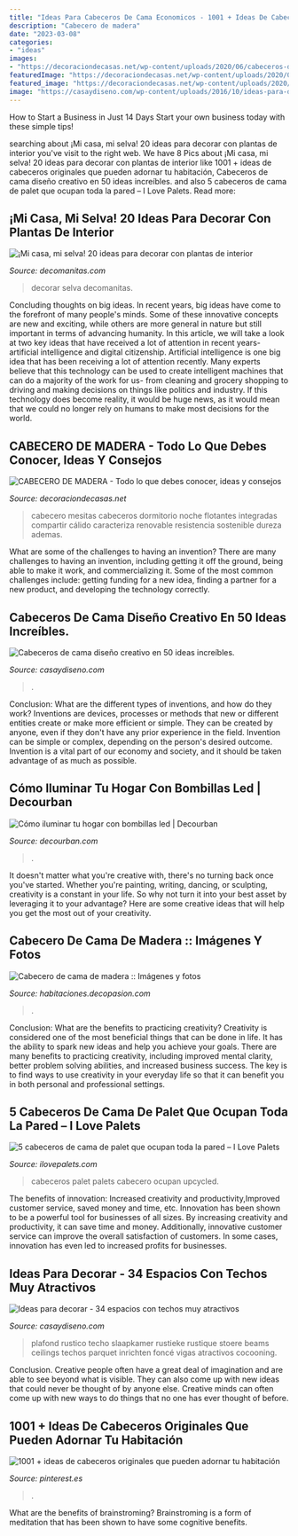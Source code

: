 ```yaml
---
title: "Ideas Para Cabeceros De Cama Economicos - 1001 + Ideas De Cabeceros Originales Que Pueden Adornar Tu Habitación"
description: "Cabecero de madera"
date: "2023-03-08"
categories:
- "ideas"
images:
- "https://decoraciondecasas.net/wp-content/uploads/2020/06/cabeceros-de-madera-modernos.jpg"
featuredImage: "https://decoraciondecasas.net/wp-content/uploads/2020/06/cabeceros-de-madera-modernos.jpg"
featured_image: "https://decoraciondecasas.net/wp-content/uploads/2020/06/cabeceros-de-madera-modernos.jpg"
image: "https://casaydiseno.com/wp-content/uploads/2016/10/ideas-para-decorar-techo-dormitorio-rustico-diseno-Carnet-Casa.jpg"
---
```



How to Start a Business in Just 14 Days
Start your own business today with these simple tips!

	

		
searching about ¡Mi casa, mi selva! 20 ideas para decorar con plantas de interior you've visit to the right web. We have 8 Pics about ¡Mi casa, mi selva! 20 ideas para decorar con plantas de interior like 1001 + ideas de cabeceros originales que pueden adornar tu habitación, Cabeceros de cama diseño creativo en 50 ideas increíbles. and also 5 cabeceros de cama de palet que ocupan toda la pared – I Love Palets. Read more:
		
    
## ¡Mi Casa, Mi Selva! 20 Ideas Para Decorar Con Plantas De Interior

<img loading=lazy src="http://www.decomanitas.com/wp-content/uploads/2015/03/¡Mi-casa-mi-selva-20-ideas-para-decorar-con-plantas-de-interior-19-485x700.jpg" onerror="this.onerror=null;this.src='https://tse1.mm.bing.net/th?id=OIP.ul4OwkvT1WAZnUS9jybCVgHaKs&amp;pid=15.1';" alt="¡Mi casa, mi selva! 20 ideas para decorar con plantas de interior">

_Source: decomanitas.com_

>decorar selva decomanitas. 

	

Concluding thoughts on big ideas.
In recent years, big ideas have come to the forefront of many people's minds. Some of these innovative concepts are new and exciting, while others are more general in nature but still important in terms of advancing humanity. In this article, we will take a look at two key ideas that have received a lot of attention in recent years- artificial intelligence and digital citizenship. 
Artificial intelligence is one big idea that has been receiving a lot of attention recently. Many experts believe that this technology can be used to create intelligent machines that can do a majority of the work for us- from cleaning and grocery shopping to driving and making decisions on things like politics and industry. If this technology does become reality, it would be huge news, as it would mean that we could no longer rely on humans to make most decisions for the world.

    
## CABECERO DE MADERA - Todo Lo Que Debes Conocer, Ideas Y Consejos

<img loading=lazy src="https://decoraciondecasas.net/wp-content/uploads/2020/06/cabeceros-de-madera-modernos.jpg" onerror="this.onerror=null;this.src='https://tse4.mm.bing.net/th?id=OIP.inlFrrX-BfKRljYFE8JM2AHaFL&amp;pid=15.1';" alt="CABECERO DE MADERA - Todo lo que debes conocer, ideas y consejos">

_Source: decoraciondecasas.net_

>cabecero mesitas cabeceros dormitorio noche flotantes integradas compartir cálido caracteriza renovable resistencia sostenible dureza ademas. 

	

What are some of the challenges to having an invention?
There are many challenges to having an invention, including getting it off the ground, being able to make it work, and commercializing it. Some of the most common challenges include: getting funding for a new idea, finding a partner for a new product, and developing the technology correctly.

    
## Cabeceros De Cama Diseño Creativo En 50 Ideas Increíbles.

<img loading=lazy src="https://casaydiseno.com/wp-content/uploads/2015/09/cabeceros-de-cama-diseño-variado-calido.jpg" onerror="this.onerror=null;this.src='https://tse2.mm.bing.net/th?id=OIP.mV3s8Kth6xxfumyx9ilvAQHaFd&amp;pid=15.1';" alt="Cabeceros de cama diseño creativo en 50 ideas increíbles.">

_Source: casaydiseno.com_

>. 

	

Conclusion: What are the different types of inventions, and how do they work?
Inventions are devices, processes or methods that new or different entities create or make more efficient or simple. They can be created by anyone, even if they don't have any prior experience in the field. Invention can be simple or complex, depending on the person's desired outcome. Invention is a vital part of our economy and society, and it should be taken advantage of as much as possible.

    
## Cómo Iluminar Tu Hogar Con Bombillas Led | Decourban

<img loading=lazy src="https://www.decourban.com/wp-content/uploads/2013/12/lamparas-led-21.jpg" onerror="this.onerror=null;this.src='https://tse2.mm.bing.net/th?id=OIP.dPEGK7yD31l_DmPJGbK3lAHaJ1&amp;pid=15.1';" alt="Cómo iluminar tu hogar con bombillas led | Decourban">

_Source: decourban.com_

>. 

	

It doesn't matter what you're creative with, there's no turning back once you've started. Whether you're painting, writing, dancing, or sculpting, creativity is a constant in your life. So why not turn it into your best asset by leveraging it to your advantage? Here are some creative ideas that will help you get the most out of your creativity.

    
## Cabecero De Cama De Madera :: Imágenes Y Fotos

<img loading=lazy src="http://habitaciones.decopasion.com/Imagenes/cabecero-de-cama-de-madera.jpg" onerror="this.onerror=null;this.src='https://tse1.mm.bing.net/th?id=OIP.1L7BiHzJasChVZJ0aAuI_QHaFk&amp;pid=15.1';" alt="Cabecero de cama de madera :: Imágenes y fotos">

_Source: habitaciones.decopasion.com_

>. 

	

Conclusion: What are the benefits to practicing creativity?
Creativity is considered one of the most beneficial things that can be done in life. It has the ability to spark new ideas and help you achieve your goals. There are many benefits to practicing creativity, including improved mental clarity, better problem solving abilities, and increased business success. The key is to find ways to use creativity in your everyday life so that it can benefit you in both personal and professional settings.

    
## 5 Cabeceros De Cama De Palet Que Ocupan Toda La Pared – I Love Palets

<img loading=lazy src="https://www.ilovepalets.com/wp-content/uploads/2016/07/18-3.jpg" onerror="this.onerror=null;this.src='https://tse3.mm.bing.net/th?id=OIP.2oDdpEzwxJcfmatNYPgJMwHaJ4&amp;pid=15.1';" alt="5 cabeceros de cama de palet que ocupan toda la pared – I Love Palets">

_Source: ilovepalets.com_

>cabeceros palet palets cabecero ocupan upcycled. 

	

The benefits of innovation: Increased creativity and productivity,Improved customer service, saved money and time, etc.
Innovation has been shown to be a powerful tool for businesses of all sizes. By increasing creativity and productivity, it can save time and money. Additionally, innovative customer service can improve the overall satisfaction of customers. In some cases, innovation has even led to increased profits for businesses.

    
## Ideas Para Decorar - 34 Espacios Con Techos Muy Atractivos

<img loading=lazy src="https://casaydiseno.com/wp-content/uploads/2016/10/ideas-para-decorar-techo-dormitorio-rustico-diseno-Carnet-Casa.jpg" onerror="this.onerror=null;this.src='https://tse2.mm.bing.net/th?id=OIP.vLTXU088DyH5Gyhf9ae25QHaE7&amp;pid=15.1';" alt="Ideas para decorar - 34 espacios con techos muy atractivos">

_Source: casaydiseno.com_

>plafond rustico techo slaapkamer rustieke rustique stoere beams ceilings techos parquet inrichten foncé vigas atractivos cocooning. 

	

Conclusion.
Creative people often have a great deal of imagination and are able to see beyond what is visible. They can also come up with new ideas that could never be thought of by anyone else. Creative minds can often come up with new ways to do things that no one has ever thought of before.

    
## 1001 + Ideas De Cabeceros Originales Que Pueden Adornar Tu Habitación

<img loading=lazy src="https://i.pinimg.com/736x/d2/3e/06/d23e06bb03b56b72fdaeccefb6d1fd44.jpg" onerror="this.onerror=null;this.src='https://tse1.mm.bing.net/th?id=OIP.DOH_24IKcAkXdNp9kCRcrAHaHa&amp;pid=15.1';" alt="1001 + ideas de cabeceros originales que pueden adornar tu habitación">

_Source: pinterest.es_

>. 

	

What are the benefits of brainstroming?
Brainstroming is a form of meditation that has been shown to have some cognitive benefits.

